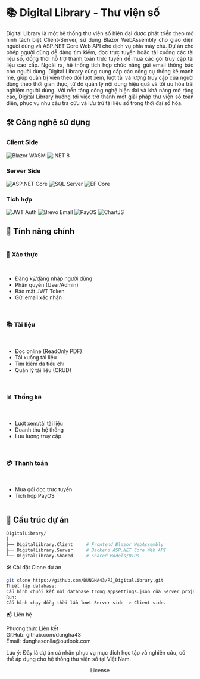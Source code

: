 # 📚 Digital Library - Thư viện số
<div align="justify" style="text-align: justify; text-justify: inter-word;">
Digital Library là một hệ thống thư viện số hiện đại được phát triển theo mô hình tách biệt Client-Server, sử dụng Blazor WebAssembly cho giao diện người dùng và ASP.NET Core Web API cho dịch vụ phía máy chủ. Dự án cho phép người dùng dễ dàng tìm kiếm, đọc trực tuyến hoặc tải xuống các tài liệu số, đồng thời hỗ trợ thanh toán trực tuyến để mua các gói truy cập tài liệu cao cấp. Ngoài ra, hệ thống tích hợp chức năng gửi email thông báo cho người dùng. Digital Library cũng cung cấp các công cụ thống kê mạnh mẽ, giúp quản trị viên theo dõi lượt xem, lượt tải và lượng truy cập của người dùng theo thời gian thực, từ đó quản lý nội dung hiệu quả và tối ưu hóa trải nghiệm người dùng. Với nền tảng công nghệ hiện đại và khả năng mở rộng cao, Digital Library hướng tới việc trở thành một giải pháp thư viện số toàn diện, phục vụ nhu cầu tra cứu và lưu trữ tài liệu số trong thời đại số hóa.
</div>

## 🛠 Công nghệ sử dụng

### **Client Side**
<p align="left">
  <img src="https://img.shields.io/badge/Blazor-WebAssembly-blue?logo=blazor" alt="Blazor WASM">
  <img src="https://img.shields.io/badge/.NET-8-512BD4?logo=dotnet" alt=".NET 8">
</p>

### **Server Side**
<p align="left">
  <img src="https://img.shields.io/badge/ASP.NET_Core-Web_API-blueviolet?logo=.net" alt="ASP.NET Core">
  <img src="https://img.shields.io/badge/SQL_Server-Database-CC2927?logo=microsoft-sql-server" alt="SQL Server">
  <img src="https://img.shields.io/badge/EF_Core-ORM-blue?logo=.net" alt="EF Core">
</p>

### **Tích hợp**
<p align="left">
  <img src="https://img.shields.io/badge/JWT-Auth-black?logo=json-web-tokens" alt="JWT Auth">
  <img src="https://img.shields.io/badge/Brevo-Email-orange?logo=mailgun" alt="Brevo Email">
  <img src="https://img.shields.io/badge/PayOS-Payment-green" alt="PayOS">
  <img src="https://img.shields.io/badge/ChartJS-Visualization-FF6384?logo=chart.js" alt="ChartJS">
</p>

## 🚀 Tính năng chính

<div style="display: grid; grid-template-columns: repeat(auto-fit, minmax(300px, 1fr)); gap: 1rem;">

### 🔐 Xác thực
- Đăng ký/đăng nhập người dùng
- Phân quyền (User/Admin)
- Bảo mật JWT Token
- Gửi email xác nhận

### 📚 Tài liệu
- Đọc online (ReadOnly PDF)
- Tải xuống tài liệu
- Tìm kiếm đa tiêu chí
- Quản lý tài liệu (CRUD)

### 📊 Thống kê
- Lượt xem/tải tài liệu
- Doanh thu hệ thống
- Lưu lượng truy cập

### 💳 Thanh toán
- Mua gói đọc trực tuyến
- Tích hợp PayOS

</div>

## 📂 Cấu trúc dự án

```bash
DigitalLibrary/
│
├── DigitalLibrary.Client     # Frontend Blazor WebAssembly
├── DigitalLibrary.Server     # Backend ASP.NET Core Web API
└── DigitalLibrary.Shared     # Shared Models/DTOs
```
🛠 Cài đặt
Clone dự án

```bash
git clone https://github.com/DUNGHA43/PJ_DigitalLibrary.git
Thiết lập database:
Cấu hình chuỗi kết nối database trong appsettings.json của Server project.
Run:
Cấu hình chạy đồng thời lần lượt Server side -> Client side.
```

📬 Liên hệ
<div align="left">
Phương thức	Liên kết
<br>
GitHub:	github.com/dungha43
<br>
Email:	dunghasonlla@outlook.com
</div>

Lưu ý: Đây là dự án cá nhân phục vụ mục đích học tập và nghiên cứu, có thể áp dụng cho hệ thống thư viện số tại Việt Nam.

<div align="center">
License
</div>

